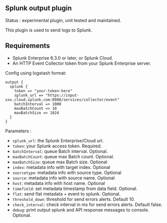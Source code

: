 Splunk output plugin
---

Status : experimental plugin, unit tested and maintained.

This plugin is used to send logs to Splunk.

## Requirements 
* Splunk Enterprise 6.3.0 or later, or Splunk Cloud.
* An HTTP Event Collector token from your Splunk Enterprise server.

Config using logstash format:
````
output {
  splunk {
    token => "your-token-here"
    splunk_url => "https://input-xxx.cloud.splunk.com:8088/services/collector/event"
    batchInterval => 1000
    maxBatchCount => 10
    maxBatchSize => 1024
  }
}
````

Parameters :
* ``splunk_url``: the Splunk Enterprise/Cloud url.
* ``token``: your Splunk access token. Required.
* ``batchInterval``: queue Batch interval. Optional.
* ``maxBatchCount``: queue max Batch count. Optional.
* ``maxBatchSize``: queue max Batch size. Optional
* ``index``: metadata info with target index. Optional
* ``sourcetype``: metadata info with source type. Optional
* ``source``: metadata info with source name. Optional
* ``host``: metadata info with host name. Optional
* ``timefield``: set metadata timestamp from data field. Optional.
* ``flat``:  send flat metadata + event to splunk. Optional.
* ``threshold_down``: threshold for send errors alerts. Default 10.
* ``check_interval``: check interval in ms for send errors alerts. Default false.
* ``debug``: print output splunk and API response messages to console. Optional.
